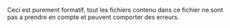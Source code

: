 Ceci est purement formatif, tout les fichiers contenu dans ce fichier ne sont pas a prendre en compte et peuvent comporter des erreurs.
